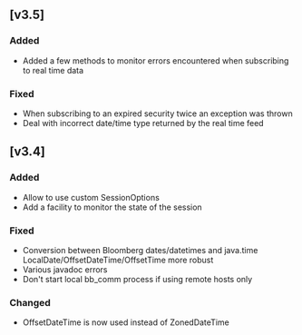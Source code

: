 ## [v3.5]

### Added

- Added a few methods to monitor errors encountered when subscribing to real time data

### Fixed

- When subscribing to an expired security twice an exception was thrown
- Deal with incorrect date/time type returned by the real time feed

## [v3.4]

### Added

- Allow to use custom SessionOptions
- Add a facility to monitor the state of the session

### Fixed

- Conversion between Bloomberg dates/datetimes and java.time LocalDate/OffsetDateTime/OffsetTime more robust
- Various javadoc errors
- Don't start local bb_comm process if using remote hosts only

### Changed

- OffsetDateTime is now used instead of ZonedDateTime